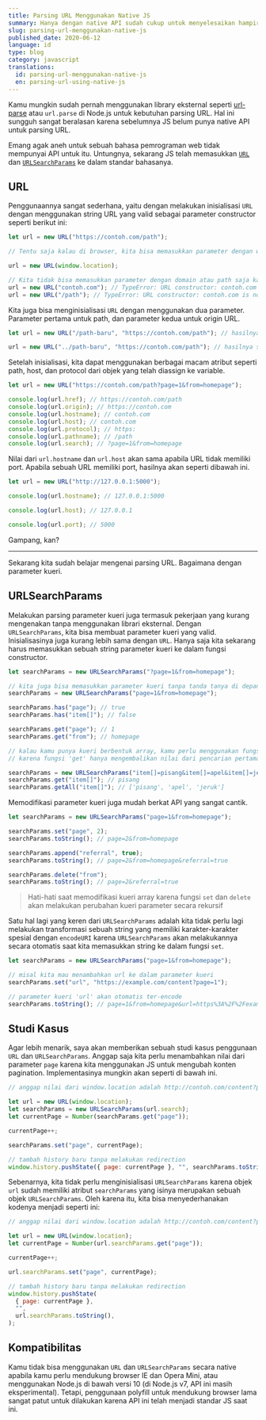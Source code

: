 ```yaml
---
title: Parsing URL Menggunakan Native JS
summary: Hanya dengan native API sudah cukup untuk menyelesaikan hampir semua keperluan parsing URL kamu
slug: parsing-url-menggunakan-native-js
published_date: 2020-06-12
language: id
type: blog
category: javascript
translations:
  id: parsing-url-menggunakan-native-js
  en: parsing-url-using-native-js
---
```


Kamu mungkin sudah pernah menggunakan library eksternal seperti [url-parse](https://www.npmjs.com/package/url-parse) atau `url.parse` di Node.js untuk kebutuhan parsing URL. Hal ini sungguh sangat beralasan karena sebelumnya JS belum punya native API untuk parsing URL.

Emang agak aneh untuk sebuah bahasa pemrograman web tidak mempunyai API untuk itu. Untungnya, sekarang JS telah memasukkan [`URL`](https://developer.mozilla.org/en-US/docs/Web/API/URL/URL) dan [`URLSearchParams`](https://developer.mozilla.org/en-US/docs/Web/API/URLSearchParams) ke dalam standar bahasanya.

## URL

Penggunaannya sangat sederhana, yaitu dengan melakukan inisialisasi `URL` dengan menggunakan string URL yang valid sebagai parameter constructor seperti berikut ini:

```js
let url = new URL("https://contoh.com/path");

// Tentu saja kalau di browser, kita bisa memasukkan parameter dengan window.location

url = new URL(window.location);

// Kita tidak bisa memasukkan parameter dengan domain atau path saja karena akan menimbulkan error
url = new URL("contoh.com"); // TypeError: URL constructor: contoh.com is not a valid URL
url = new URL("/path"); // TypeError: URL constructor: contoh.com is not a valid URL
```

Kita juga bisa menginisialisasi `URL` dengan menggunakan dua parameter. Parameter pertama untuk path, dan parameter kedua untuk origin URL.

```js
let url = new URL("/path-baru", "https://contoh.com/path"); // hasilnya sama dengan new URL('https://contoh.com/path-baru')

url = new URL("../path-baru", "https://contoh.com/path"); // hasilnya sama dengan new URL('https://contoh.com/path-baru')
```

Setelah inisialisasi, kita dapat menggunakan berbagai macam atribut seperti path, host, dan protocol dari objek yang telah diassign ke variable.

```js
let url = new URL("https://contoh.com/path?page=1&from=homepage");

console.log(url.href); // https://contoh.com/path
console.log(url.origin); // https://contoh.com
console.log(url.hostname); // contoh.com
console.log(url.host); // contoh.com
console.log(url.protocol); // https:
console.log(url.pathname); // /path
console.log(url.search); // ?page=1&from=homepage
```

Nilai dari `url.hostname` dan `url.host` akan sama apabila URL tidak memiliki port. Apabila sebuah URL memiliki port, hasilnya akan seperti dibawah ini.

```js
let url = new URL("http://127.0.0.1:5000");

console.log(url.hostname); // 127.0.0.1:5000

console.log(url.host); // 127.0.0.1

console.log(url.port); // 5000
```

Gampang, kan?

---

Sekarang kita sudah belajar mengenai parsing URL. Bagaimana dengan parameter kueri.

## URLSearchParams

Melakukan parsing parameter kueri juga termasuk pekerjaan yang kurang mengenakan tanpa menggunakan librari eksternal. Dengan `URLSearchParams`, kita bisa membuat parameter kueri yang valid. Inisialisasinya juga kurang lebih sama dengan `URL`. Hanya saja kita sekarang harus memasukkan sebuah string parameter kueri ke dalam fungsi constructor.

```js
let searchParams = new URLSearchParams("?page=1&from=homepage");

// kita juga bisa memasukkan parameter kueri tanpa tanda tanya di depan '?'
searchParams = new URLSearchParams("page=1&from=homepage");

searchParams.has("page"); // true
searchParams.has("item[]"); // false

searchParams.get("page"); // 1
searchParams.get("from"); // homepage

// kalau kamu punya kueri berbentuk array, kamu perlu menggunakan fungsi 'getAll'
// karena fungsi 'get' hanya mengembalikan nilai dari pencarian pertama saja

searchParams = new URLSearchParams("item[]=pisang&item[]=apel&item[]=jeruk");
searchParams.get("item[]"); // pisang
searchParams.getAll("item[]"); // ['pisang', 'apel', 'jeruk']
```

Memodifikasi parameter kueri juga mudah berkat API yang sangat cantik.

```js
let searchParams = new URLSearchParams("page=1&from=homepage");

searchParams.set("page", 2);
searchParams.toString(); // page=2&from=homepage

searchParams.append("referral", true);
searchParams.toString(); // page=2&from=homepage&referral=true

searchParams.delete("from");
searchParams.toString(); // page=2&referral=true
```

> Hati-hati saat memodifikasi kueri array karena fungsi `set` dan `delete` akan melakukan perubahan kueri parameter secara rekursif

Satu hal lagi yang keren dari `URLSearchParams` adalah kita tidak perlu lagi melakukan transformasi sebuah string yang memiliki karakter-karakter spesial dengan `encodeURI` karena `URLSearchParams` akan melakukannya secara otomatis saat kita memasukkan string ke dalam fungsi `set`.

```js
let searchParams = new URLSearchParams("page=1&from=homepage");

// misal kita mau menambahkan url ke dalam parameter kueri
searchParams.set("url", "https://example.com/content?page=1");

// parameter kueri 'url' akan otomatis ter-encode
searchParams.toString(); // page=1&from=homepage&url=https%3A%2F%2Fexample.com%2Fcontent%3Fpage%3D1
```

## Studi Kasus

Agar lebih menarik, saya akan memberikan sebuah studi kasus penggunaan `URL` dan `URLSearchParams`. Anggap saja kita perlu menambahkan nilai dari parameter `page` karena kita menggunakan JS untuk mengubah konten pagination. Implementasinya mungkin akan seperti di bawah ini.

```js
// anggap nilai dari window.location adalah http://contoh.com/content?page=1

let url = new URL(window.location);
let searchParams = new URLSearchParams(url.search);
let currentPage = Number(searchParams.get("page"));

currentPage++;

searchParams.set("page", currentPage);

// tambah history baru tanpa melakukan redirection
window.history.pushState({ page: currentPage }, "", searchParams.toString());
```

Sebenarnya, kita tidak perlu menginisialisasi `URLSearchParams` karena objek `url` sudah memiliki atribut `searchParams` yang isinya merupakan sebuah objek `URLSearchParams`. Oleh karena itu, kita bisa menyederhanakan kodenya menjadi seperti ini:

```js
// anggap nilai dari window.location adalah http://contoh.com/content?page=1

let url = new URL(window.location);
let currentPage = Number(url.searchParams.get("page"));

currentPage++;

url.searchParams.set("page", currentPage);

// tambah history baru tanpa melakukan redirection
window.history.pushState(
  { page: currentPage },
  "",
  url.searchParams.toString(),
);
```

## Kompatibilitas

Kamu tidak bisa menggunakan `URL` dan `URLSearchParams` secara native apabila kamu perlu mendukung browser IE dan Opera Mini, atau menggunakan Node.js di bawah versi 10 (di Node.js v7, API ini masih eksperimental). Tetapi, penggunaan polyfill untuk mendukung browser lama sangat patut untuk dilakukan karena API ini telah menjadi standar JS saat ini.
